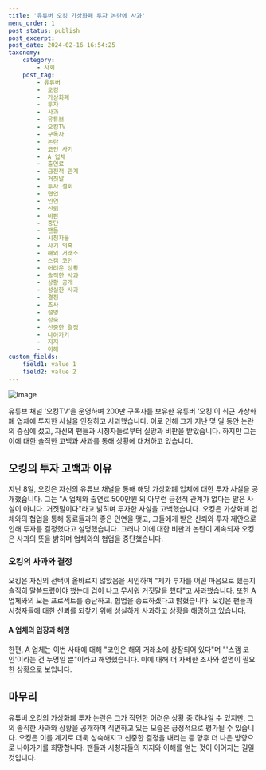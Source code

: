 ```yaml
---
title: '유튜버 오킹 가상화폐 투자 논란에 사과'
menu_order: 1
post_status: publish
post_excerpt: 
post_date: 2024-02-16 16:54:25
taxonomy:
    category:
        - 사회
    post_tag:
        - 유튜버
        -  오킹
        -  가상화폐
        -  투자
        -  사과
        -  유튜브
        -  오킹TV
        -  구독자
        -  논란
        -  코인 사기
        -  A 업체
        -  출연료
        -  금전적 관계
        -  거짓말
        -  투자 철회
        -  협업
        -  인연
        -  신뢰
        -  비판
        -  중단
        -  팬들
        -  시청자들
        -  사기 의혹
        -  해외 거래소
        -  스캠 코인
        -  어려운 상황
        -  솔직한 사과
        -  상황 공개
        -  성실한 사과
        -  결정
        -  조사
        -  설명
        -  성숙
        -  신중한 결정
        -  나아가기
        -  지지
        -  이해
custom_fields:
    field1: value 1
    field2: value 2
---
```


![Image](https://imgnews.pstatic.net/image/081/2024/02/10/0003429700_001_20240210110701151.png?type=w647)

유튜브 채널 ‘오킹TV’을 운영하며 200만 구독자를 보유한 유튜버 ‘오킹’이 최근 가상화폐 업체에 투자한 사실을 인정하고 사과했습니다. 이로 인해 그가 지난 몇 일 동안 논란의 중심에 섰고, 자신의 팬들과 시청자들로부터 실망과 비판을 받았습니다. 하지만 그는 이에 대한 솔직한 고백과 사과를 통해 상황에 대처하고 있습니다.
## 오킹의 투자 고백과 이유
지난 8일, 오킹은 자신의 유튜브 채널을 통해 해당 가상화폐 업체에 대한 투자 사실을 공개했습니다. 그는 "A 업체와 출연료 500만원 외 아무런 금전적 관계가 없다는 말은 사실이 아니다. 거짓말이다"라고 밝히며 투자한 사실을 고백했습니다. 오킹은 가상화폐 업체와의 협업을 통해 동료들과의 좋은 인연을 맺고, 그들에게 받은 신뢰와 투자 제안으로 인해 투자를 결정했다고 설명했습니다. 그러나 이에 대한 비판과 논란이 계속되자 오킹은 사과의 뜻을 밝히며 업체와의 협업을 중단했습니다.
### 오킹의 사과와 결정
오킹은 자신의 선택이 올바르지 않았음을 시인하며 "제가 투자를 어떤 마음으로 했는지 솔직히 말씀드렸어야 했는데 겁이 나고 무서워 거짓말을 했다"고 사과했습니다. 또한 A 업체와의 모든 프로젝트를 중단하고, 협업을 종료하겠다고 밝혔습니다. 오킹은 팬들과 시청자들에 대한 신뢰를 되찾기 위해 성실하게 사과하고 상황을 해명하고 있습니다.
#### A 업체의 입장과 해명
한편, A 업체는 이번 사태에 대해 "코인은 해외 거래소에 상장되어 있다"며 "'스캠 코인'이라는 건 누명일 뿐"이라고 해명했습니다. 이에 대해 더 자세한 조사와 설명이 필요한 상황으로 보입니다.
## 마무리
유튜버 오킹의 가상화폐 투자 논란은 그가 직면한 어려운 상황 중 하나일 수 있지만, 그의 솔직한 사과와 상황을 공개하며 직면하고 있는 모습은 긍정적으로 평가될 수 있습니다. 오킹은 이를 계기로 더욱 성숙해지고 신중한 결정을 내리는 등 향후 더 나은 방향으로 나아가기를 희망합니다. 팬들과 시청자들의 지지와 이해를 얻는 것이 이어지는 길일 것입니다.
